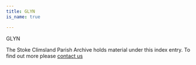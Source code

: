 ```yaml
---
title: GLYN
is_name: true

---
```


GLYN


The Stoke Climsland Parish Archive holds material under this index entry. To find out more please [contact us](/contact/)
